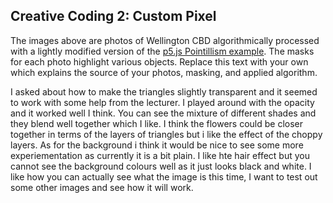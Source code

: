 ## Creative Coding 2: Custom Pixel

The images above are photos of Wellington CBD algorithmically processed with a lightly modified version of the [p5.js Pointillism example](https://p5js.org/examples/image-pointillism.html). The masks for each photo highlight various objects. Replace this text with your own which explains the source of your photos, masking, and applied algorithm.

I asked about how to make the triangles slightly transparent and it seemed to work with some help from the lecturer. I played around with the opacity and it worked well I think. You can see the mixture of different shades and they blend well together which I like. I think the flowers could be closer together in terms of the layers of triangles but i like the effect of the choppy layers. As for the background i think it would be nice to see some more experiementation as currently it is a bit plain. I like hte hair effect but you cannot see the background colours well as it just looks black and white. I like how you can actually see what the image is this time, I want to test out some other images and see how it will work.